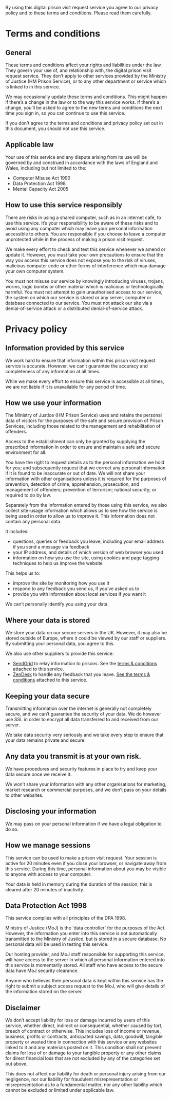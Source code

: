 
By using this digital prison visit request service you agree to our privacy policy and to these terms and conditions. Please read them carefully.

# Terms and conditions

## General

These terms and conditions affect your rights and liabilities under the law. They govern your use of, and relationship with, the digital prison visit request service. They don’t apply to other services provided by the Ministry of Justice (HM Prison Service), or to any other department or service which is linked to in this service.

We may occasionally update these terms and conditions. This might happen if there’s a change in the law or to the way this service works. If there’s a change, you’ll be asked to agree to the new terms and conditions the next time you sign in, so you can continue to use this service.

If you don't agree to the terms and conditions and privacy policy set out in this document, you should not use this service.

## Applicable law

Your use of this service and any dispute arising from its use will be governed by and construed in accordance with the laws of England and Wales, including but not limited to the:

* Computer Misuse Act 1990
* Data Protection Act 1998
* Mental Capacity Act 2005

## How to use this service responsibly

There are risks in using a shared computer, such as in an internet café, to use this service. It’s your responsibility to be aware of these risks and to avoid using any computer which may leave your personal information accessible to others. You are responsible if you choose to leave a computer unprotected while in the process of making a prison visit request.

We make every effort to check and test this service whenever we amend or update it. However, you must take your own precautions to ensure that the way you access this service does not expose you to the risk of viruses, malicious computer code or other forms of interference which may damage your own computer system.

You must not misuse our service by knowingly introducing viruses, trojans, worms, logic bombs or other material which is malicious or technologically harmful. You must not attempt to gain unauthorised access to our service, the system on which our service is stored or any server, computer or database connected to our service. You must not attack our site via a denial-of-service attack or a distributed denial-of-service attack.

# Privacy policy

## Information provided by this service

We work hard to ensure that information within this prison visit request service is accurate. However, we can’t guarantee the accuracy and completeness of any information at all times.

While we make every effort to ensure this service is accessible at all times, we are not liable if it is unavailable for any period of time.

## How we use your information

The Ministry of Justice (HM Prison Service) uses and retains the personal data of visitors for the purposes of the safe and secure provision of Prison Services, including those related to the management and rehabilitation of offenders.

Access to the establishment can only be granted by supplying the prescribed information in order to ensure and maintain a safe and secure environment for all.

You have the right to request details as to the personal information we hold for you; and subsequently request that we correct any personal information if it is found to be inaccurate or out of date. We will not share your information with other organisations unless it is required for the purposes of prevention, detection of crime, apprehension, prosecution, and management of offenders; prevention of terrorism; national security; or required to do by law.

Separately from the information entered by those using this service, we also collect site-usage information which allows us to see how the service is being used in order to allow us to improve it. This information does not contain any personal data.

It includes:

* questions, queries or feedback you leave, including your email address if you send a message via feedback
* your IP address, and details of which version of web browser you used
* information on how you use the site, using cookies and page tagging techniques to help us improve the website

This helps us to:

* improve the site by monitoring how you use it
* respond to any feedback you send us, if you’ve asked us to
* provide you with information about local services if you want it

We can’t personally identify you using your data.

## Where your data is stored

We store your data on our secure servers in the UK. However, it may also be stored outside of Europe, where it could be viewed by our staff or suppliers. By submitting your personal data, you agree to this.

We also use other suppliers to provide this service:

* [SendGrid](http://sendgrid.com) to relay information to prisons. See the [terms &amp; conditions](http://sendgrid.com/tos) attached to this service.
* [ZenDesk](http://www.zendesk.com) to handle any feedback that you leave. [See the terms &amp; conditions](http://www.zendesk.com/company/terms) attached to this service.

## Keeping your data secure

Transmitting information over the internet is generally not completely secure, and we can’t guarantee the security of your data. We do however use SSL in order to encrypt all data transferred to and received from our server.

We take data security very seriously and we take every step to ensure that your data remains private and secure.

## Any data you transmit is at your own risk.

We have procedures and security features in place to try and keep your data secure once we receive it.

We won’t share your information with any other organisations for marketing, market research or commercial purposes, and we don’t pass on your details to other websites.

## Disclosing your information

We may pass on your personal information if we have a legal obligation to do so.

## How we manage sessions

This service can be used to make a prison visit request. Your session is active for 20 minutes even if you close your browser, or navigate away from this service. During this time, personal information about you may be visible to anyone with access to your computer.

Your data is held in memory during the duration of the session; this is cleared after 20 minutes of inactivity.

## Data Protection Act 1998

This service complies with all principles of the DPA 1998.

Ministry of Justice (MoJ) is the 'data controller' for the purposes of the Act. However, the information you enter into this service is not automatically transmitted to the Ministry of Justice, but is stored in a secure database. No personal data will be used in testing this service.

Our hosting provider, and MoJ staff responsible for supporting this service, will have access to the server in which all personal information entered into this service is momentarily stored. All staff who have access to the secure data have MoJ security clearance.

Anyone who believes their personal data is kept within this service has the right to submit a subject access request to the MoJ, who will give details of the information stored on the server.

## Disclaimer

We don’t accept liability for loss or damage incurred by users of this service, whether direct, indirect or consequential, whether caused by tort, breach of contract or otherwise. This includes loss of income or revenue, business, profits or contracts, anticipated savings, data, goodwill, tangible property or wasted time in connection with this service or any websites linked to it and any materials posted on it. This condition shall not prevent claims for loss of or damage to your tangible property or any other claims for direct financial loss that are not excluded by any of the categories set out above.

This does not affect our liability for death or personal injury arising from our negligence, nor our liability for fraudulent misrepresentation or misrepresentation as to a fundamental matter, nor any other liability which cannot be excluded or limited under applicable law.
